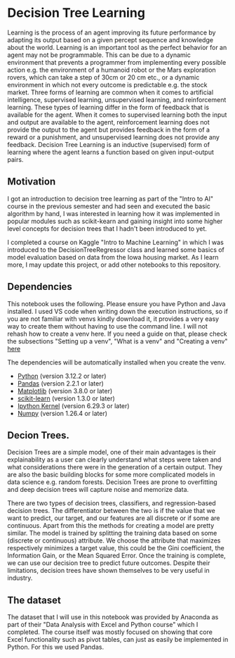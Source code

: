 # Decision Tree Learning

Learning is the process of an agent improving its future performance by adapting its output based on a given percept sequence and knowledge about the world. Learning is an important tool as the perfect behavior for an agent may not be programmable. This can be due to a dynamic environment that prevents a programmer from implementing every possible action e.g. the environment of a humanoid robot or the Mars exploration rovers, which can take a step of 30cm or 20 cm etc., or a dynamic environment in which not every outcome is predictable e.g. the stock market. Three forms of learning are common when it comes to artificial intelligence, supervised learning, unsupervised learning, and reinforcement learning. These types of learning differ in the form of feedback that is available for the agent. When it comes to supervised learning both the input and output are available to the agent, reinforcement learning does not provide the output to the agent but provides feedback in the form of a reward or a punishment, and unsupervised learning does not provide any feedback. Decision Tree Learning is an inductive (supervised) form of learning where the agent learns a function based on given input-output pairs. 

## Motivation

I got an introduction to decision tree learning as part of the "Intro to AI" course in the previous semester and had seen and executed the basic algorithm by hand, I was interested in learning how it was implemented in popular modules such as scikit-kearn and gaining insight into some higher level concepts for decision trees that I hadn't been introduced to yet. 

I completed a course on Kaggle "Intro to Machine Learning" in which I was introduced to the DecisionTreeRegressor class and learned some basics of model evaluation based on data from the Iowa housing market. As I learn more, I may update this project, or add other notebooks to this repository.  



## Dependencies

This notebook uses the following. Please ensure you have Python and Java installed. I used VS code when writing down the execution instructions, so if you are not familiar with venvs kindly download it, it provides a very easy way to create them without having to use the command line. I will not rehash how to create a venv here. If you need a guide on that, please check the subsections "Setting up a venv", "What is a venv" and "Creating a venv" [here](https://github.com/Kena-Njonge/Grade_Analysis)

The dependencies will be automatically installed when you create the venv.

- [Python](https://www.python.org/) (version 3.12.2 or later)
- [Pandas](https://pandas.pydata.org/) (version 2.2.1 or later)
- [Matplotlib](https://matplotlib.org/) (version 3.8.0 or later)
- [scikit-learn](https://scikit-learn.org/stable/) (version 1.3.0 or later)
- [Ipython Kernel](https://ipython.org/) (version 6.29.3 or later)
- [Numpy](https://numpy.org/) (version 1.26.4 or later)




## Decion Trees.

Decision Trees are a simple model, one of their main advantages is their explainability as a user can clearly understand what steps were taken and what considerations there were in the generation of a certain output. They are also the basic building blocks for some more complicated models in data science e.g. random forests. Decision Trees are prone to overfitting and deep decision trees will capture noise and memorize data. 


There are two types of decision trees, classifiers, and regression-based decision trees. The differentiator between the two is if the value that we want to predict, our target, and our features are all discrete or if some are continuous. Apart from this the methods for creating a model are pretty similar. The model is trained by splitting the training data based on some (discrete or continuous) attribute. We choose the attribute that maximizes respectively minimizes a target value, this could be the Gini coefficient, the Information Gain, or the Mean Squared Error. Once the training is complete, we can use our decision tree to predict future outcomes. Despite their limitations, decision trees have shown themselves to be very useful in industry. 
## The dataset

The dataset that I will use in this notebook was provided by Anaconda as part of their "Data Analysis with Excel and Python course" which I completed. The course itself was mostly focused on showing that core Excel functionality such as pivot tables, can just as easily be implemented in Python. For this we used Pandas. 
